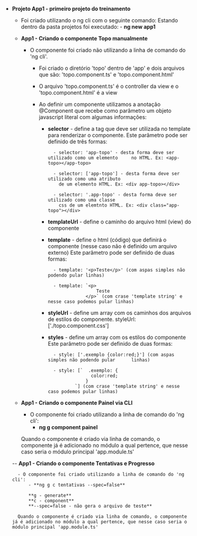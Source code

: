 - **Projeto App1 - primeiro projeto do treinamento**

    - Foi criado utilizando o ng cli com o seguinte comando:
        Estando dentro da pasta projetos foi executado:
            - **ng new app1**

    - **App1 - Criando o componente Topo manualmente**

        - O componente foi criado não utilizando a linha de comando do 'ng cli'.

          - Foi criado o diretório 'topo' dentro de 'app' e dois arquivos que são:
          'topo.component.ts' e 'topo.component.html'

          - O arquivo 'topo.component.ts' é o controller da view e o 'topo.component.html'
          é a view

          - Ao definir um componente utilizamos a anotação @Component que recebe como parâmetro
            um objeto javascript literal com algumas informações:

            - **selector** - define a tag que deve ser utilizada no template para               renderizar o componente.
                Este parâmetro pode ser definido de três formas:

                    - selector: 'app-topo' - desta forma deve ser utilizado como um elemento     no HTML. Ex: <app-topo></app-topo>

                    - selector: ['app-topo'] - desta forma deve ser utilizado como uma atributo
                      de um elemento HTML. Ex: <div app-topo></div>

                    - selector: '.app-topo' - desta forma deve ser utilizado como uma classe
                      css de um elemtnto HTML. Ex: <div class="app-topo"></div>

            - **templateUrl** - define o caminho do arquivo html (view) do componente

            - **template** - define o html (código) que definirá o componente (nesse caso não é
              definido um arquivo externo)
                Este parâmetro pode ser definido de duas formas:

                    - template: '<p>Teste</p>' (com aspas simples não podendo pular linhas)

                    - template: `<p>
                                    Teste
                                </p>` (com crase 'template string' e nesse caso podemos pular linhas)

            - **styleUrl** - define um array com os caminhos dos arquivos de estilos do            componente.
                styleUrl: ['./topo.component.css']

            - **styles** - define um array com os estilos do componente
                Este parâmetro pode ser definido de duas formas:

                    - style: ['.exemplo {color:red;}'] (com aspas simples não podendo pular      linhas)

                    - style: [`  .exemplo: {
                                  color:red;
                                }     
                            `] (com crase 'template string' e nesse caso podemos pular linhas)

    - **App1 - Criando o componente Painel via CLI**

        - O componente foi criado utilizando a linha de comando do 'ng cli':
            - **ng g component painel**

        Quando o componente é criado via linha de comando, o componente já é adicionado no módulo a qual pertence, que nesse caso seria o módulo principal 'app.module.ts'

    -- **App1 - Criando o componente Tentativas e Progresso**

        - O componente foi criado utilizando a linha de comando do 'ng cli':
            - **ng g c tentativas --spec=false**

            **g - generate**
            **c - component**
            **--spec=false - não gera o arquivo de teste**
            
        Quando o componente é criado via linha de comando, o componente já é adicionado no módulo a qual pertence, que nesse caso seria o módulo principal 'app.module.ts'
